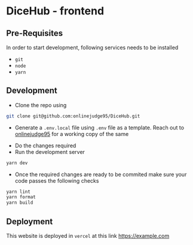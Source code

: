 # DiceHub - frontend

## Pre-Requisites

In order to start development, following services needs to be installed

-   `git`
-   `node`
-   `yarn`

## Development

-   Clone the repo using

```bash
git clone git@github.com:onlinejudge95/DiceHub.git
```

-   Generate a `.env.local` file using `.env` file as a template. Reach out to [onlinejudge95](mailto:onlinejudge95@gmail.com) for a working copy of the same

*   Do the changes required
*   Run the development server

```bash
yarn dev
```

-   Once the required changes are ready to be commited make sure your code passes the following checks

```bash
yarn lint
yarn format
yarn build
```

## Deployment

This website is deployed in `vercel` at this link https://example.com
